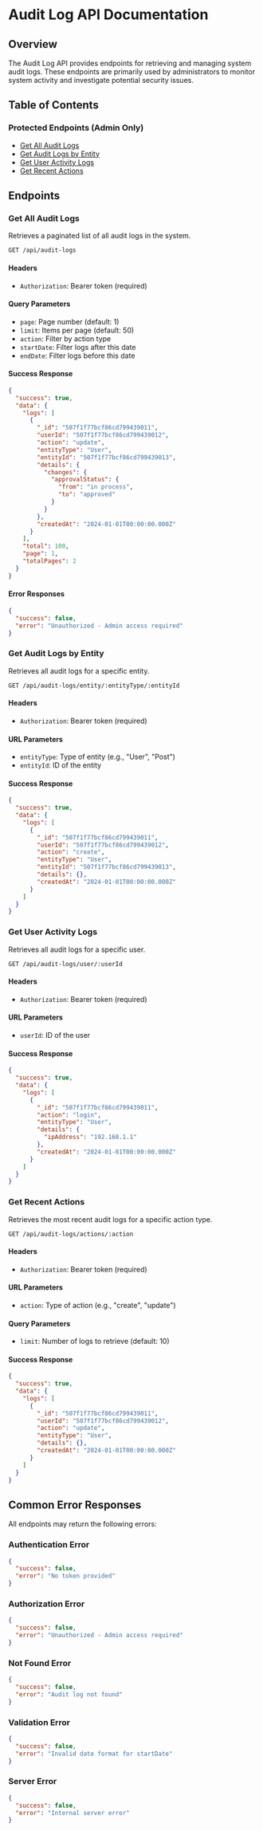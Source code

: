 # Audit Log API Documentation

## Overview

The Audit Log API provides endpoints for retrieving and managing system audit logs. These endpoints are primarily used by administrators to monitor system activity and investigate potential security issues.

## Table of Contents

### Protected Endpoints (Admin Only)

- [Get All Audit Logs](#get-all-audit-logs)
- [Get Audit Logs by Entity](#get-audit-logs-by-entity)
- [Get User Activity Logs](#get-user-activity-logs)
- [Get Recent Actions](#get-recent-actions)

## Endpoints

### Get All Audit Logs

Retrieves a paginated list of all audit logs in the system.

```
GET /api/audit-logs
```

#### Headers

- `Authorization`: Bearer token (required)

#### Query Parameters

- `page`: Page number (default: 1)
- `limit`: Items per page (default: 50)
- `action`: Filter by action type
- `startDate`: Filter logs after this date
- `endDate`: Filter logs before this date

#### Success Response

```json
{
  "success": true,
  "data": {
    "logs": [
      {
        "_id": "507f1f77bcf86cd799439011",
        "userId": "507f1f77bcf86cd799439012",
        "action": "update",
        "entityType": "User",
        "entityId": "507f1f77bcf86cd799439013",
        "details": {
          "changes": {
            "approvalStatus": {
              "from": "in process",
              "to": "approved"
            }
          }
        },
        "createdAt": "2024-01-01T00:00:00.000Z"
      }
    ],
    "total": 100,
    "page": 1,
    "totalPages": 2
  }
}
```

#### Error Responses

```json
{
  "success": false,
  "error": "Unauthorized - Admin access required"
}
```

### Get Audit Logs by Entity

Retrieves all audit logs for a specific entity.

```
GET /api/audit-logs/entity/:entityType/:entityId
```

#### Headers

- `Authorization`: Bearer token (required)

#### URL Parameters

- `entityType`: Type of entity (e.g., "User", "Post")
- `entityId`: ID of the entity

#### Success Response

```json
{
  "success": true,
  "data": {
    "logs": [
      {
        "_id": "507f1f77bcf86cd799439011",
        "userId": "507f1f77bcf86cd799439012",
        "action": "create",
        "entityType": "User",
        "entityId": "507f1f77bcf86cd799439013",
        "details": {},
        "createdAt": "2024-01-01T00:00:00.000Z"
      }
    ]
  }
}
```

### Get User Activity Logs

Retrieves all audit logs for a specific user.

```
GET /api/audit-logs/user/:userId
```

#### Headers

- `Authorization`: Bearer token (required)

#### URL Parameters

- `userId`: ID of the user

#### Success Response

```json
{
  "success": true,
  "data": {
    "logs": [
      {
        "_id": "507f1f77bcf86cd799439011",
        "action": "login",
        "entityType": "User",
        "details": {
          "ipAddress": "192.168.1.1"
        },
        "createdAt": "2024-01-01T00:00:00.000Z"
      }
    ]
  }
}
```

### Get Recent Actions

Retrieves the most recent audit logs for a specific action type.

```
GET /api/audit-logs/actions/:action
```

#### Headers

- `Authorization`: Bearer token (required)

#### URL Parameters

- `action`: Type of action (e.g., "create", "update")

#### Query Parameters

- `limit`: Number of logs to retrieve (default: 10)

#### Success Response

```json
{
  "success": true,
  "data": {
    "logs": [
      {
        "_id": "507f1f77bcf86cd799439011",
        "userId": "507f1f77bcf86cd799439012",
        "action": "update",
        "entityType": "User",
        "details": {},
        "createdAt": "2024-01-01T00:00:00.000Z"
      }
    ]
  }
}
```

## Common Error Responses

All endpoints may return the following errors:

### Authentication Error

```json
{
  "success": false,
  "error": "No token provided"
}
```

### Authorization Error

```json
{
  "success": false,
  "error": "Unauthorized - Admin access required"
}
```

### Not Found Error

```json
{
  "success": false,
  "error": "Audit log not found"
}
```

### Validation Error

```json
{
  "success": false,
  "error": "Invalid date format for startDate"
}
```

### Server Error

```json
{
  "success": false,
  "error": "Internal server error"
}
```
